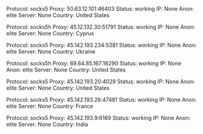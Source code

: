 Protocol: socks5
Proxy: 50.63.12.101:46403
Status: working
IP: None
Anon: elite
Server: None
Country: United States

Protocol: socks5h
Proxy: 45.12.132.30:51791
Status: working
IP: None
Anon: elite
Server: None
Country: Cyprus

Protocol: socks5
Proxy: 45.142.193.234:5381
Status: working
IP: None
Anon: elite
Server: None
Country: Ukraine

Protocol: socks5h
Proxy: 69.64.85.167:18290
Status: working
IP: None
Anon: elite
Server: None
Country: United States

Protocol: socks5
Proxy: 45.142.193.20:4029
Status: working
IP: None
Anon: elite
Server: None
Country: United States

Protocol: socks5
Proxy: 45.142.193.26:47481
Status: working
IP: None
Anon: elite
Server: None
Country: France

Protocol: socks5
Proxy: 45.142.193.9:6169
Status: working
IP: None
Anon: elite
Server: None
Country: India

